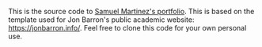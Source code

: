 This is the source code to [Samuel Martinez's portfolio](muelmart.github.io). This is based on the template used for Jon Barron's public academic website: https://jonbarron.info/. Feel free to clone this code for your own personal use.
